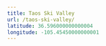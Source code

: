 ```yaml
---
title: Taos Ski Valley
url: /taos-ski-valley/
latitude: 36.596000000000004
longitude: -105.45450000000001
---
```

